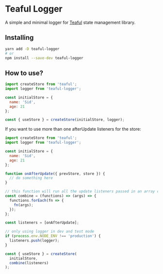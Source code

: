 # Teaful Logger

A simple and minimal logger for [Teaful](https://github.com/teafuljs/teaful/) state management library.

## Installing

```sh
yarn add -D teaful-logger
# or
npm install --save-dev teaful-logger
```

## How to use?

```js
import createStore from 'teaful';
import logger from 'teaful-logger';

const initialStore = {
  name: 'Sid',
  age: 21
};

const { useStore } = createStore(initialStore, logger);
```

If you want to use more than one afterUpdate listeners for the store:

```js
import createStore from 'teaful';
import logger from 'teaful-logger';

const initialStore = {
  name: 'Sid',
  age: 21
};

function onAfterUpdate({ prevStore, store }) {
  // do something here
}

// this function will run all the update listeners passed in an array called functions
const combine = (functions) => (args) => {
  functions.forEach(fn => {
    fn(args);
  });
};

const listeners = [onAfterUpdate];

// only using logger in dev and test mode
if (process.env.NODE_ENV !== 'production') {
  listeners.push(logger);
}

const { useStore } = createStore(
  initialStore,
  combine(listeners)
);
```
